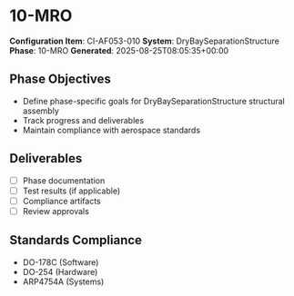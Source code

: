 # 10-MRO

**Configuration Item**: CI-AF053-010
**System**: DryBaySeparationStructure
**Phase**: 10-MRO
**Generated**: 2025-08-25T08:05:35+00:00

## Phase Objectives
- Define phase-specific goals for DryBaySeparationStructure structural assembly
- Track progress and deliverables
- Maintain compliance with aerospace standards

## Deliverables
- [ ] Phase documentation
- [ ] Test results (if applicable)
- [ ] Compliance artifacts
- [ ] Review approvals

## Standards Compliance
- DO-178C (Software)
- DO-254 (Hardware)
- ARP4754A (Systems)

